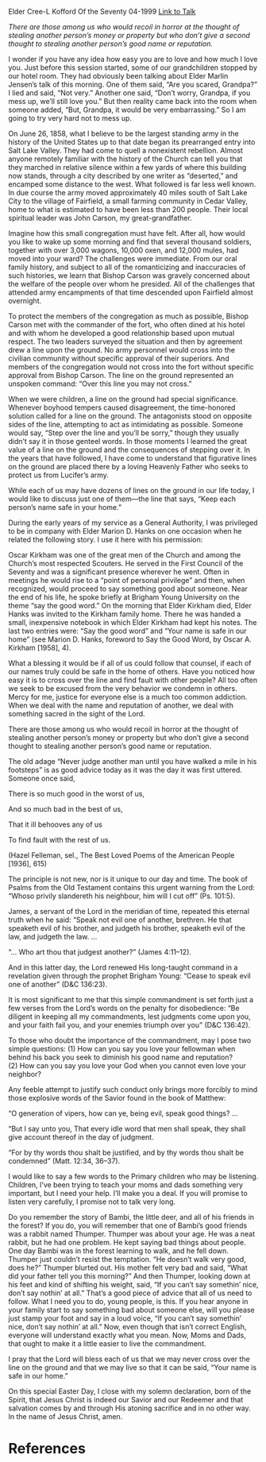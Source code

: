 Elder Cree-L Kofford
Of the Seventy
04-1999
[Link to Talk](https://www.churchofjesuschrist.org/study/general-conference/1999/04/your-name-is-safe-in-our-home?lang=eng)

_There are those among us who would recoil in horror at the thought of stealing another person’s money or property but who don’t give a second thought to stealing another person’s good name or reputation._

I wonder if you have any idea how easy you are to love and how much I love you. Just before this session started, some of our grandchildren stopped by our hotel room. They had obviously been talking about Elder Marlin Jensen’s talk of this morning. One of them said, “Are you scared, Grandpa?” I lied and said, “Not very.” Another one said, “Don’t worry, Grandpa, if you mess up, we’ll still love you.” But then reality came back into the room when someone added, “But, Grandpa, it would be very embarrassing.” So I am going to try very hard not to mess up.

On June 26, 1858, what I believe to be the largest standing army in the history of the United States up to that date began its prearranged entry into Salt Lake Valley. They had come to quell a nonexistent rebellion. Almost anyone remotely familiar with the history of the Church can tell you that they marched in relative silence within a few yards of where this building now stands, through a city described by one writer as “deserted,” and encamped some distance to the west. What followed is far less well known. In due course the army moved approximately 40 miles south of Salt Lake City to the village of Fairfield, a small farming community in Cedar Valley, home to what is estimated to have been less than 200 people. Their local spiritual leader was John Carson, my great-grandfather.

Imagine how this small congregation must have felt. After all, how would you like to wake up some morning and find that several thousand soldiers, together with over 3,000 wagons, 10,000 oxen, and 12,000 mules, had moved into your ward? The challenges were immediate. From our oral family history, and subject to all of the romanticizing and inaccuracies of such histories, we learn that Bishop Carson was gravely concerned about the welfare of the people over whom he presided. All of the challenges that attended army encampments of that time descended upon Fairfield almost overnight.

To protect the members of the congregation as much as possible, Bishop Carson met with the commander of the fort, who often dined at his hotel and with whom he developed a good relationship based upon mutual respect. The two leaders surveyed the situation and then by agreement drew a line upon the ground. No army personnel would cross into the civilian community without specific approval of their superiors. And members of the congregation would not cross into the fort without specific approval from Bishop Carson. The line on the ground represented an unspoken command: “Over this line you may not cross.”

When we were children, a line on the ground had special significance. Whenever boyhood tempers caused disagreement, the time-honored solution called for a line on the ground. The antagonists stood on opposite sides of the line, attempting to act as intimidating as possible. Someone would say, “Step over the line and you’ll be sorry,” though they usually didn’t say it in those genteel words. In those moments I learned the great value of a line on the ground and the consequences of stepping over it. In the years that have followed, I have come to understand that figurative lines on the ground are placed there by a loving Heavenly Father who seeks to protect us from Lucifer’s army.

While each of us may have dozens of lines on the ground in our life today, I would like to discuss just one of them—the line that says, “Keep each person’s name safe in your home.”

During the early years of my service as a General Authority, I was privileged to be in company with Elder Marion D. Hanks on one occasion when he related the following story. I use it here with his permission:

Oscar Kirkham was one of the great men of the Church and among the Church’s most respected Scouters. He served in the First Council of the Seventy and was a significant presence wherever he went. Often in meetings he would rise to a “point of personal privilege” and then, when recognized, would proceed to say something good about someone. Near the end of his life, he spoke briefly at Brigham Young University on the theme “say the good word.” On the morning that Elder Kirkham died, Elder Hanks was invited to the Kirkham family home. There he was handed a small, inexpensive notebook in which Elder Kirkham had kept his notes. The last two entries were: “Say the good word” and “Your name is safe in our home” (see Marion D. Hanks, foreword to Say the Good Word, by Oscar A. Kirkham [1958], 4).

What a blessing it would be if all of us could follow that counsel, if each of our names truly could be safe in the home of others. Have you noticed how easy it is to cross over the line and find fault with other people? All too often we seek to be excused from the very behavior we condemn in others. Mercy for me, justice for everyone else is a much too common addiction. When we deal with the name and reputation of another, we deal with something sacred in the sight of the Lord.

There are those among us who would recoil in horror at the thought of stealing another person’s money or property but who don’t give a second thought to stealing another person’s good name or reputation.

The old adage “Never judge another man until you have walked a mile in his footsteps” is as good advice today as it was the day it was first uttered. Someone once said,





There is so much good in the worst of us,

And so much bad in the best of us,

That it ill behooves any of us

To find fault with the rest of us.





(Hazel Felleman, sel., The Best Loved Poems of the American People [1936], 615)





The principle is not new, nor is it unique to our day and time. The book of Psalms from the Old Testament contains this urgent warning from the Lord: “Whoso privily slandereth his neighbour, him will I cut off” (Ps. 101:5).

James, a servant of the Lord in the meridian of time, repeated this eternal truth when he said: “Speak not evil one of another, brethren. He that speaketh evil of his brother, and judgeth his brother, speaketh evil of the law, and judgeth the law. …

“… Who art thou that judgest another?” (James 4:11–12).

And in this latter day, the Lord renewed His long-taught command in a revelation given through the prophet Brigham Young: “Cease to speak evil one of another” (D&C 136:23).

It is most significant to me that this simple commandment is set forth just a few verses from the Lord’s words on the penalty for disobedience: “Be diligent in keeping all my commandments, lest judgments come upon you, and your faith fail you, and your enemies triumph over you” (D&C 136:42).

To those who doubt the importance of the commandment, may I pose two simple questions: (1) How can you say you love your fellowman when behind his back you seek to diminish his good name and reputation? (2) How can you say you love your God when you cannot even love your neighbor?

Any feeble attempt to justify such conduct only brings more forcibly to mind those explosive words of the Savior found in the book of Matthew:

“O generation of vipers, how can ye, being evil, speak good things? …

“But I say unto you, That every idle word that men shall speak, they shall give account thereof in the day of judgment.

“For by thy words thou shalt be justified, and by thy words thou shalt be condemned” (Matt. 12:34, 36–37).



I would like to say a few words to the Primary children who may be listening. Children, I’ve been trying to teach your moms and dads something very important, but I need your help. I’ll make you a deal. If you will promise to listen very carefully, I promise not to talk very long.

Do you remember the story of Bambi, the little deer, and all of his friends in the forest? If you do, you will remember that one of Bambi’s good friends was a rabbit named Thumper. Thumper was about your age. He was a neat rabbit, but he had one problem. He kept saying bad things about people. One day Bambi was in the forest learning to walk, and he fell down. Thumper just couldn’t resist the temptation. “He doesn’t walk very good, does he?” Thumper blurted out. His mother felt very bad and said, “What did your father tell you this morning?” And then Thumper, looking down at his feet and kind of shifting his weight, said, “If you can’t say somethin’ nice, don’t say nothin’ at all.” That’s a good piece of advice that all of us need to follow. What I need you to do, young people, is this. If you hear anyone in your family start to say something bad about someone else, will you please just stamp your foot and say in a loud voice, “If you can’t say somethin’ nice, don’t say nothin’ at all.” Now, even though that isn’t correct English, everyone will understand exactly what you mean. Now, Moms and Dads, that ought to make it a little easier to live the commandment.

I pray that the Lord will bless each of us that we may never cross over the line on the ground and that we may live so that it can be said, “Your name is safe in our home.”

On this special Easter Day, I close with my solemn declaration, born of the Spirit, that Jesus Christ is indeed our Savior and our Redeemer and that salvation comes by and through His atoning sacrifice and in no other way. In the name of Jesus Christ, amen.

# References
